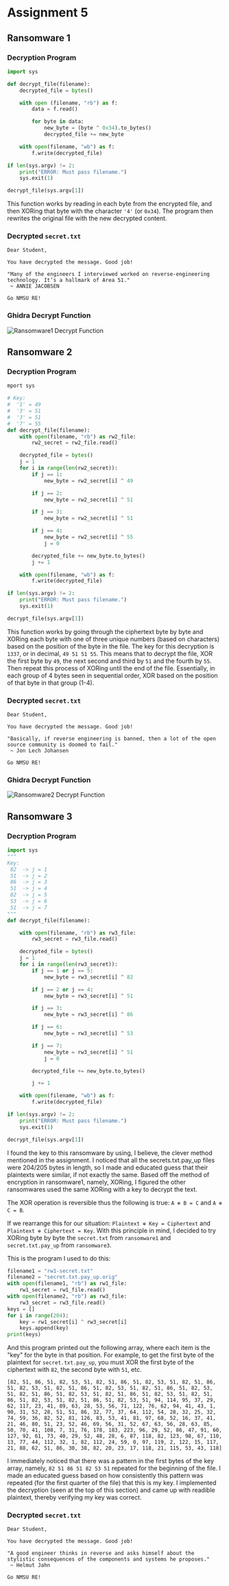 # Assignment 5


## Ransomware 1

### Decryption Program
```python
import sys

def decrypt_file(filename):
    decrypted_file = bytes()

    with open (filename, "rb") as f:
        data = f.read()

        for byte in data:
            new_byte = (byte ^ 0x34).to_bytes()
            decrypted_file += new_byte

    with open(filename, "wb") as f:
        f.write(decrypted_file)

if len(sys.argv) != 2:
    print("ERROR: Must pass filename.")
    sys.exit(1)

decrypt_file(sys.argv[1])
```
This function works by reading in each byte from the encrypted file, and then XORing that byte with the character `'4'` (or `0x34`). The program then rewrites the original file with the new decrypted content.


### Decrypted `secret.txt`
```
Dear Student,

You have decrypted the message. Good job!

"Many of the engineers I interviewed worked on reverse-engineering technology. It’s a hallmark of Area 51."
 ~ ANNIE JACOBSEN

Go NMSU RE!
```

### Ghidra Decrypt Function
![Ransomware1 Decrypt Function](./src/5-decrypt-func-1.png)

## Ransomware 2

### Decryption Program
```python
mport sys

# Key:
#  '1' = 49
#  '3' = 51
#  '3' = 51
#  '7' = 55
def decrypt_file(filename):
    with open(filename, "rb") as rw2_file:
        rw2_secret = rw2_file.read()

    decrypted_file = bytes()
    j = 1
    for i in range(len(rw2_secret)):
        if j == 1:
            new_byte = rw2_secret[i] ^ 49

        if j == 2:
            new_byte = rw2_secret[i] ^ 51

        if j == 3:
            new_byte = rw2_secret[i] ^ 51

        if j == 4:
            new_byte = rw2_secret[i] ^ 55
            j = 0

        decrypted_file += new_byte.to_bytes()
        j += 1

    with open(filename, "wb") as f:
        f.write(decrypted_file)

if len(sys.argv) != 2:
    print("ERROR: Must pass filename.")
    sys.exit(1)

decrypt_file(sys.argv[1])
```
This function works by going through the ciphertext byte by byte and XORing each byte with one of three unique numbers (based on characters) based on the position of the byte in the file. The key for this decryption is `1337`, or in decimal, `49 51 51 55`. This means that to decrypt the file, XOR the first byte by `49`, the next second and third by `51` and the fourth by `55`. Then repeat this process of XORing until the end of the file. Essentially, in each group of 4 bytes seen in sequential order, XOR based on the position of that byte in that group (1-4).


### Decrypted `secret.txt`
```
Dear Student,

You have decrypted the message. Good job!

"Basically, if reverse engineering is banned, then a lot of the open source community is doomed to fail."
 ~ Jon Lech Johansen

Go NMSU RE!
```

### Ghidra Decrypt Function
![Ransomware2 Decrypt Function](./src/5-decrypt-func-2.png)


## Ransomware 3

### Decryption Program
```python
import sys
""" 
Key: 
 82  -> j = 1
 51  -> j = 2
 86  -> j = 3
 51  -> j = 4
 82  -> j = 5
 53  -> j = 6
 51  -> j = 7
"""
def decrypt_file(filename):

    with open(filename, "rb") as rw3_file:
        rw3_secret = rw3_file.read()

    decrypted_file = bytes()
    j = 1
    for i in range(len(rw3_secret)):
        if j == 1 or j == 5:
            new_byte = rw3_secret[i] ^ 82

        if j == 2 or j == 4:
            new_byte = rw3_secret[i] ^ 51

        if j == 3:
            new_byte = rw3_secret[i] ^ 86

        if j == 6:
            new_byte = rw3_secret[i] ^ 53

        if j == 7:
            new_byte = rw3_secret[i] ^ 51
            j = 0

        decrypted_file += new_byte.to_bytes()

        j += 1

    with open(filename, "wb") as f:
        f.write(decrypted_file)

if len(sys.argv) != 2:
    print("ERROR: Must pass filename.")
    sys.exit(1)

decrypt_file(sys.argv[1])
```


I found the key to this ransomware by using, I believe, the clever method mentioned in the assignment. I noticed that all the secrets.txt.pay_up files were 204/205 bytes in length, so I made and educated guess that their plaintexts were similar, if not exactly the same. Based off the method of encryption in ransomware1, namely, XORing, I figured the other ransomwares used the same XORing with a key to decrypt the text.

The XOR operation is reversible thus the following is true: `A ⊕ B = C` and `A ⊕ C = B`. 

If we rearrange this for our situation: `Plaintext ⊕ Key = Ciphertext` and `Plaintext ⊕ Ciphertext = Key`. With this principle in mind, I decided to try XORing byte by byte the `secret.txt` from `ransomware1` and `secret.txt.pay_up` from `ransomware3`. 

This is the program I used to do this:
```python
filename1 = "rw1-secret.txt"
filename2 = "secret.txt.pay_up.orig"
with open(filename1, "rb") as rw1_file:
    rw1_secret = rw1_file.read()
with open(filename2, "rb") as rw3_file:
    rw3_secret = rw3_file.read()
keys = []
for i in range(204):
    key = rw1_secret[i] ^ rw3_secret[i]
    keys.append(key)
print(keys)
```
And this program printed out the following array, where each item is the "key" for the byte in that position. For example, to get the first byte of the plaintext for `secret.txt.pay_up`, you must XOR the first byte of the ciphertext with `82`, the second byte with `51`, etc.
```
[82, 51, 86, 51, 82, 53, 51, 82, 51, 86, 51, 82, 53, 51, 82, 51, 86, 51, 82, 53, 51, 82, 51, 86, 51, 82, 53, 51, 82, 51, 86, 51, 82, 53, 51, 82, 51, 86, 51, 82, 53, 51, 82, 51, 86, 51, 82, 53, 51, 82, 51, 86, 51, 82, 53, 51, 82, 51, 86, 51, 82, 53, 51, 94, 114, 95, 37, 29, 62, 117, 23, 41, 89, 63, 28, 53, 56, 71, 122, 76, 62, 94, 41, 43, 1, 90, 31, 52, 28, 51, 51, 86, 32, 77, 37, 64, 112, 54, 28, 32, 25, 32, 74, 59, 36, 82, 52, 81, 126, 83, 53, 41, 81, 97, 68, 52, 16, 37, 41, 21, 46, 80, 51, 23, 52, 46, 69, 56, 31, 52, 67, 63, 56, 28, 63, 85, 50, 70, 41, 108, 7, 31, 76, 178, 183, 223, 96, 29, 52, 86, 47, 91, 60, 127, 92, 61, 73, 40, 29, 52, 48, 28, 6, 87, 118, 82, 123, 98, 67, 110, 13, 77, 44, 112, 32, 1, 82, 112, 24, 59, 0, 97, 119, 2, 122, 15, 117, 21, 88, 62, 51, 86, 30, 38, 82, 20, 23, 17, 118, 21, 115, 53, 43, 118]
```
I immediately noticed that there was a pattern in the first bytes of the key array, namely, `82 51 86 51 82 53 51` repeated for the beginning of the file. I made an educated guess based on how consistently this pattern was repeated (for the first quarter of the file) that this is my key. I implemented the decryption (seen at the top of this section) and came up with readible plaintext, thereby verifying my key was correct.



### Decrypted `secret.txt`
```
Dear Student,

You have decrypted the message. Good job!

"A good engineer thinks in reverse and asks himself about the stylistic consequences of the components and systems he proposes."
 ~ Helmut Jahn

Go NMSU RE!
```